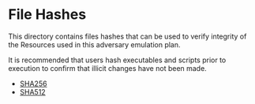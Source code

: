 # File Hashes

This directory contains files hashes that can be used to verify integrity of the Resources used in this adversary emulation plan.

It is recommended that users hash executables and scripts prior to execution to confirm that illicit changes have not been made.

- [SHA256](./hash_SHA256.txt)
- [SHA512](./hash_SHA512.txt)